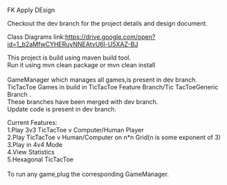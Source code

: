 FK Apply DEsign <br/>

Checkout the dev branch for the project details and design document.

Class Diagrams link:https://drive.google.com/open?id=1_b2aMfwCYHERuyNNEAtvU6l-U5XAZ-BJ

This project is build using maven build tool. <br/>
Run it using mvn clean package or mvn clean install <br/>
 <br/>
GameManager which manages all games,is present in dev branch. <br/>
TicTacToe Games in build in TicTacToe Feature Branch/Tic TacToeGeneric Branch . <br/>
These branches have been merged with dev branch. <br/>
Update code is present in dev branch. <br/>

Current Features: <br/>
1.Play 3v3 TicTacToe v Computer/Human Player <br/>
2.Play TicTacToe v Human/Computer on n*n Grid(n is some exponent of 3) <br/>
3.Play in 4v4 Mode <br/>
4.View Statistics <br/>
5.Hexagonal TicTacToe <br/>
 <br/>
To run any game,plug the corresponding GameManager.

